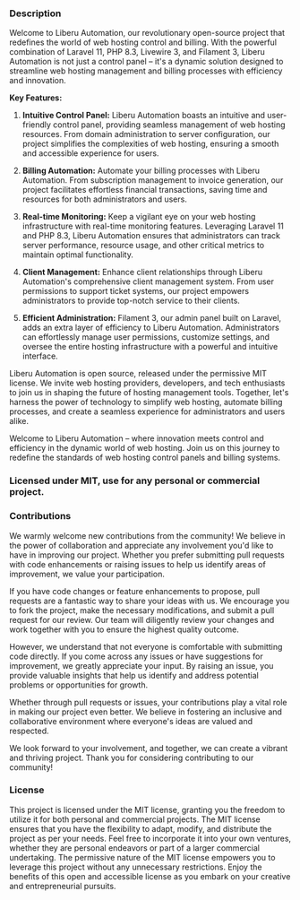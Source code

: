 ### Description
Welcome to Liberu Automation, our revolutionary open-source project that redefines the world of web hosting control and billing. With the powerful combination of Laravel 11, PHP 8.3, Livewire 3, and Filament 3, Liberu Automation is not just a control panel – it's a dynamic solution designed to streamline web hosting management and billing processes with efficiency and innovation.

**Key Features:**

1. **Intuitive Control Panel:** Liberu Automation boasts an intuitive and user-friendly control panel, providing seamless management of web hosting resources. From domain administration to server configuration, our project simplifies the complexities of web hosting, ensuring a smooth and accessible experience for users.

2. **Billing Automation:** Automate your billing processes with Liberu Automation. From subscription management to invoice generation, our project facilitates effortless financial transactions, saving time and resources for both administrators and users.

3. **Real-time Monitoring:** Keep a vigilant eye on your web hosting infrastructure with real-time monitoring features. Leveraging Laravel 11 and PHP 8.3, Liberu Automation ensures that administrators can track server performance, resource usage, and other critical metrics to maintain optimal functionality.

4. **Client Management:** Enhance client relationships through Liberu Automation's comprehensive client management system. From user permissions to support ticket systems, our project empowers administrators to provide top-notch service to their clients.

5. **Efficient Administration:** Filament 3, our admin panel built on Laravel, adds an extra layer of efficiency to Liberu Automation. Administrators can effortlessly manage user permissions, customize settings, and oversee the entire hosting infrastructure with a powerful and intuitive interface.

Liberu Automation is open source, released under the permissive MIT license. We invite web hosting providers, developers, and tech enthusiasts to join us in shaping the future of hosting management tools. Together, let's harness the power of technology to simplify web hosting, automate billing processes, and create a seamless experience for administrators and users alike.

Welcome to Liberu Automation – where innovation meets control and efficiency in the dynamic world of web hosting. Join us on this journey to redefine the standards of web hosting control panels and billing systems.

### Licensed under MIT, use for any personal or commercial project.

### Contributions

We warmly welcome new contributions from the community! We believe in the power of collaboration and appreciate any involvement you'd like to have in improving our project. Whether you prefer submitting pull requests with code enhancements or raising issues to help us identify areas of improvement, we value your participation.

If you have code changes or feature enhancements to propose, pull requests are a fantastic way to share your ideas with us. We encourage you to fork the project, make the necessary modifications, and submit a pull request for our review. Our team will diligently review your changes and work together with you to ensure the highest quality outcome.

However, we understand that not everyone is comfortable with submitting code directly. If you come across any issues or have suggestions for improvement, we greatly appreciate your input. By raising an issue, you provide valuable insights that help us identify and address potential problems or opportunities for growth.

Whether through pull requests or issues, your contributions play a vital role in making our project even better. We believe in fostering an inclusive and collaborative environment where everyone's ideas are valued and respected.

We look forward to your involvement, and together, we can create a vibrant and thriving project. Thank you for considering contributing to our community!
<!--/h-->

### License

This project is licensed under the MIT license, granting you the freedom to utilize it for both personal and commercial projects. The MIT license ensures that you have the flexibility to adapt, modify, and distribute the project as per your needs. Feel free to incorporate it into your own ventures, whether they are personal endeavors or part of a larger commercial undertaking. The permissive nature of the MIT license empowers you to leverage this project without any unnecessary restrictions. Enjoy the benefits of this open and accessible license as you embark on your creative and entrepreneurial pursuits.
<!--/h-->
